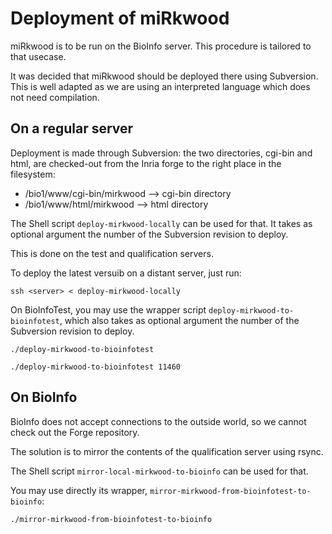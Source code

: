 Deployment of miRkwood
======================

miRkwood is to be run on the BioInfo server. This procedure is tailored to that usecase.

It was decided that miRkwood should be deployed there using Subversion.
This is well adapted as we are using an interpreted language which does not need compilation.


On a regular server
-------------------

Deployment is made through Subversion: the two directories, cgi-bin and html,
are checked-out from the Inria forge to the right place in the filesystem:

- /bio1/www/cgi-bin/mirkwood --> cgi-bin directory
- /bio1/www/html/mirkwood --> html directory

The Shell script `deploy-mirkwood-locally` can be used for that.
It takes as optional argument the number of the Subversion revision to deploy.

This is done on the test and qualification servers.

To deploy the latest versuib on a distant server, just run:

    ssh <server> < deploy-mirkwood-locally

On BioInfoTest, you may use the wrapper script `deploy-mirkwood-to-bioinfotest`,
which also takes as optional argument the number of the Subversion revision to deploy.

    ./deploy-mirkwood-to-bioinfotest

    ./deploy-mirkwood-to-bioinfotest 11460



On BioInfo
----------

BioInfo does not accept connections to the outside world, so we cannot check out the Forge repository.

The solution is to mirror the contents of the qualification server using rsync.

The Shell script `mirror-local-mirkwood-to-bioinfo` can be used for that.

You may use directly its wrapper, `mirror-mirkwood-from-bioinfotest-to-bioinfo`:

    ./mirror-mirkwood-from-bioinfotest-to-bioinfo
